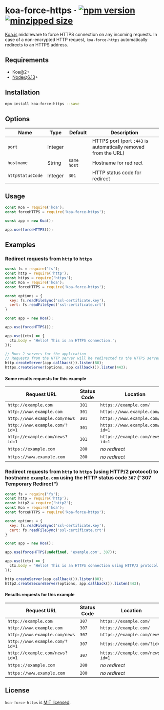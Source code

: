 # koa-force-https &middot; [![npm version](https://img.shields.io/npm/v/koa-force-https.svg?style=flat)](https://www.npmjs.com/package/koa-force-https) [![minzipped size](https://img.shields.io/bundlephobia/minzip/koa-force-https.svg?label=gzip%20size)](https://bundlephobia.com/result?p=koa-force-https)

[Koa.js](https://koajs.com/) middleware to force HTTPS connection on any incoming requests. In case of a non-encrypted HTTP request, `koa-force-https` automatically redirects to an HTTPS address.

## Requirements

- Koa@2+
- Node@6.13+

## Installation

```sh
npm install koa-force-https --save
```

## Options

| Name             | Type    | Default     | Description                                                    |
|------------------|---------|-------------|----------------------------------------------------------------|
| `port`           | Integer |             | HTTPS port (port `:443` is automatically removed from the URL) |
| `hostname`       | String  | `same host` | Hostname for redirect                                          |
| `httpStatusCode` | Integer | `301`       | HTTP status code for redirect                                  |

## Usage

```js
const Koa = require('koa');
const forceHTTPS = require('koa-force-https');

const app = new Koa();

app.use(forceHTTPS());
```

## Examples

### Redirect requests from `http` to `https`

```js
const fs = require('fs');
const http = require('http');
const https = require('https');
const Koa = require('koa');
const forceHTTPS = require('koa-force-https');

const options = {
  key: fs.readFileSync('ssl-certificate.key'),
  cert: fs.readFileSync('ssl-certificate.crt')
}

const app = new Koa();

app.use(forceHTTPS());

app.use((ctx) => {
  ctx.body = 'Hello! This is an HTTPS connection.';
});

// Runs 2 servers for the application
// Requests from the HTTP server will be redirected to the HTTPS server
http.createServer(app.callback()).listen(80);
https.createServer(options, app.callback()).listen(443);
```

#### Some results requests for this example

| Request URL                    | Status Code | Location                        |
|--------------------------------|-------------|---------------------------------|
| `http://example.com`           | `301`       | `https://example.com/`          |
| `http://www.example.com`       | `301`       | `https://www.example.com/`      |
| `http://www.example.com/news`  | `301`       | `https://www.example.com/news`  |
| `http://www.example.com/?id=1` | `301`       | `https://www.example.com/?id=1` |
| `http://example.com/news?id=1` | `301`       | `https://example.com/news?id=1` |
| `https://example.com`          | `200`       | *no redirect*                   |
| `https://www.example.com`      | `200`       | *no redirect*                   |

### Redirect requests from `http` to `https` (using HTTP/2 protocol) to hostname `example.com` using the HTTP status code `307` ("307 Temporary Redirect")

```js
const fs = require('fs');
const http = require('http');
const http2 = require('http2');
const Koa = require('koa');
const forceHTTPS = require('koa-force-https');

const options = {
  key: fs.readFileSync('ssl-certificate.key'),
  cert: fs.readFileSync('ssl-certificate.crt')
}

const app = new Koa();

app.use(forceHTTPS(undefined, 'example.com', 307));

app.use((ctx) => {
  ctx.body = 'Hello! This is an HTTPS connection using HTTP/2 protocol.';
});

http.createServer(app.callback()).listen(80);
http2.createSecureServer(options, app.callback()).listen(443);
```

#### Results requests for this example

| Request URL                    | Status Code | Location                        |
|--------------------------------|-------------|---------------------------------|
| `http://example.com`           | `307`       | `https://example.com/`          |
| `http://www.example.com`       | `307`       | `https://example.com/`          |
| `http://www.example.com/news`  | `307`       | `https://example.com/news`      |
| `http://www.example.com/?id=1` | `307`       | `https://example.com/?id=1`     |
| `http://example.com/news?id=1` | `307`       | `https://example.com/news?id=1` |
| `https://example.com`          | `200`       | *no redirect*                   |
| `https://www.example.com`      | `200`       | *no redirect*                   |

## License

`koa-force-https` is [MIT licensed](https://github.com/mahovich/koa-force-https/blob/master/LICENSE).
